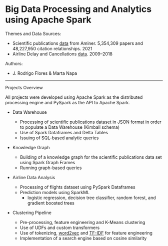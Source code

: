 # Big Data Processing and Analytics using Apache Spark 

Themes and Data Sources: 
  - Scientific publications [data](https://www.aminer.org/citation) from Aminer. 5,354,309 papers and 48,227,950 citation relationships. 2021
  - Airline Delay and Cancellations [data](https://www.kaggle.com/yuanyuwendymu/airline-delay-and-cancellation-data-2009-2018/data). 2009–2018

Authors:
  - J. Rodrigo Flores & Marta Napa

-----

Projects Overview

All projects were developed using Apache Spark as the distributed processing engine and PySpark as the API to Apache Spark.

- Data Warehouse
  - Processing of scientific publications dataset in JSON format in order to populate a Data Warehouse (Kimball schema)
  - Use of Spark Dataframes and Delta Tables  
  - Issuing of SQL-based analytic queries  

- Knowledge Graph
  - Building of a knowledge graph for the scientific publications data set using Spark Graph Frames
  - Running graph-based queries

- Airline Data Analysis
  - Processing of flights dataset using PySpark Dataframes
  - Prediction models using SparkML
    - logistic regression, decision tree classifier, random forest, and gradient boosted trees

- Clustering Pipeline
  - Pre-processing, feature engineering and K-Means clustering
  - Use of UDFs and custom transformers
  - Use of tokenizing, [word2vec](https://spark.apache.org/docs/3.1.1/api/python/reference/api/pyspark.ml.feature.Word2Vec.html) and [TF-IDF](https://spark.apache.org/docs/latest/ml-features.html) for feature engineering
  - Implementation of a search engine based on cosine similarity
